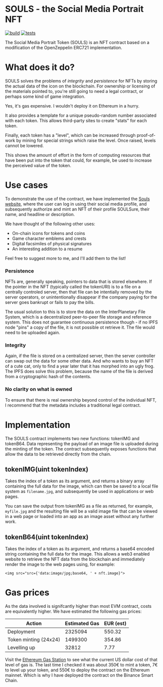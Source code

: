 # SOULS - the Social Media Portrait NFT
[![build](https://github.com/kf106/SOULS-contract/actions/workflows/Build.yml/badge.svg)](https://github.com/kf106/SOULS-contract/actions/workflows/Build.yml)
[![tests](https://github.com/kf106/SOULS-contract/actions/workflows/Tests.yml/badge.svg)](https://github.com/kf106/SOULS-contract/actions/workflows/Tests.yml)

The Social Media Portrait Token (SOULS) is an NFT contract based on a modification of the OpenZeppelin ERC721 implementation.

# What does it do?
SOULS solves the problems of *integrity* and *persistence* for NFTs by storing the actual data of the icon on the blockchain. For ownership or licensing of the materials pointed to, you're still going to need a legal contract, or perhaps some kind of game integration.

Yes, it's gas expensive. I wouldn't deploy it on Ethereum in a hurry.

It also provides a template for a unique pseudo-random number associated with each token. This allows third-party sites to create "stats" for each token.

Finally, each token has a "level", which can be increased through proof-of-work by mining for special strings which raise the level. Once raised, levels cannot be lowered.

This shows the amount of effort in the form of computing resources that have been put into the token that could, for example, be used to increase the perceived value of the token.

# Use cases

To demonstrate the use of the contract, we have implemented the [Souls website](https://souls.fi), where the user can log in using their social media profile, and subsequently authorize and mint an NFT of their profile SOULSure, their name, and headline or description.

We have thought of the following other uses:

* On-chain icons for tokens and coins
* Game character emblems and crests
* Digital facsimiles of physical signatures
* An interesting addition to a resume

Feel free to suggest more to me, and I'll add them to the list! 

### Persistence
NFTs are, generally speaking, pointers to data that is stored elsewhere. If the pointer in the NFT (typically called the tokenURI) is to a file on a centrally controled server, then that file can be intentially removed by the server operators, or unintentionally disappear if the company paying for the server goes bankrupt or fails to pay the bills.

The usual solution to this is to store the data on the InterPlanetary File System, which is a decentralized peer-to-peer file storage and reference system. This does not guarantee continuous persistence though - if no IPFS node "pins" a copy of the file, it is not possible ot retrieve it. The file would need to be uploaded again.

### Integrity
Again, if the file is stored on a centralized server, then the server controller can swap out the data for some other data. And who wants to buy an NFT of a cute cat, only to find a year later that it has morphed into an ugly frog. The IPFS does solve this problem, because the name of the file is derived from a cryptographic hash of the contents.

### No clarity on what is owned
To ensure that there is real ownership beyond control of the individual NFT, I recommend that the metadata includes a traditional legal contract.

# Implementation

The SOULS contract implements two new functions: tokenIMG and tokenB64. Data representing the payload of an image file is uploaded during the minting of the token. The contract subsequently exposes functions that allow the data to be retrieved  directly from the chain.

## tokenIMG(uint tokenIndex)
Takes the index of a token as its argument, and returns a binary array containing the full data for the image, which can then be saved to a local file system as `filename.jpg`, and subsequently be used in applications or web pages.

You can save the output from tokenIMG as a file as returned, for example, `myfile.jpg` and the resulting file will be a valid image file that can be viewed in a web page or loaded into an app as an image asset without any further work.

## tokenB64(uint tokenIndex)
Takes the index of a token as its argument, and returns a base64 encoded string containing the full data for the image. This allows a web3 enabled website to retrieve the NFT data from the blockchain and immediately render the image to the web pages using, for example:

```
<img src="src={'data:image/jpg;base64, ' + nft.image}">
```

# Gas prices

As the data involved is signifcantly higher than most EVM contract, costs are equivalently higher. We have estimated the following gas prices:

| Action                  | Estimated Gas | EUR (est) |
|-------------------------|---------------|-----------|
| Deployment              | 2325094       | 550.32    |
| Token minting (24x24)   | 1499300       | 354.86    |
| Levelling up            |   32812       | 7.77      |

Visit the [Ethereum Gas Station](https://ethgasstation.info/calculatorTxV.php) to see what the current US dollar cost of that level of gas is. The last time I checked it was about 350€ to mint a token, 7€ to level up your token, and 550€ to deploy the contract on the Ethereum mainnet. Which is why I have deployed the contract on the Binance Smart Chain.
